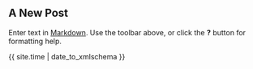## A New Post

Enter text in [Markdown](http://daringfireball.net/projects/markdown/). Use the toolbar above, or click the **?** button for formatting help.

{{ site.time | date_to_xmlschema }}
